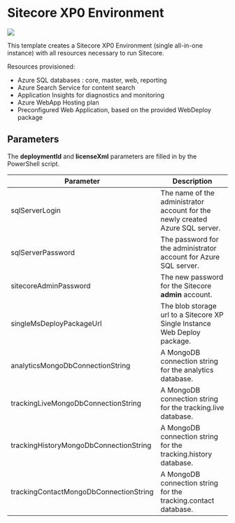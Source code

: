 # Sitecore XP0 Environment

<a href="http://armviz.io/#/?load=https%3A%2F%2Fraw.githubusercontent.com%2FSitecore%2Fsitecore-azure-quickstart-templates%2Fmaster%2FSitecore%208.2.1%2Fxp0%2Fazuredeploy.json%3Ftoken=AVW1UsNp5u63Lh0mx7MveORnAdMtxRygks5YL9ZcwA%3D%3D" target="_blank">
    <img src="http://armviz.io/visualizebutton.png"/>
</a>

This template creates a Sitecore XP0 Environment (single all-in-one instance) with all resources necessary to run Sitecore.

Resources provisioned:

  * Azure SQL databases : core, master, web, reporting
  * Azure Search Service for content search
  * Application Insights for diagnostics and monitoring
  * Azure WebApp Hosting plan
  * Preconfigured Web Application, based on the provided WebDeploy package

## Parameters
The **deploymentId** and **licenseXml** parameters are filled in by the PowerShell script.

| Parameter                                 | Description
--------------------------------------------|------------------------------------------------
| sqlServerLogin                            | The name of the administrator account for the newly created Azure SQL server.
| sqlServerPassword                         | The password for the administrator account for Azure SQL server.
| sitecoreAdminPassword                     | The new password for the Sitecore **admin** account.
| singleMsDeployPackageUrl                  | The blob storage url to a Sitecore XP Single Instance Web Deploy package.
| analyticsMongoDbConnectionString          | A MongoDB connection string for the analytics database.
| trackingLiveMongoDbConnectionString       | A MongoDB connection string for the tracking.live database.
| trackingHistoryMongoDbConnectionString    | A MongoDB connection string for the tracking.history database.
| trackingContactMongoDbConnectionString    | A MongoDB connection string for the tracking.contact database.

